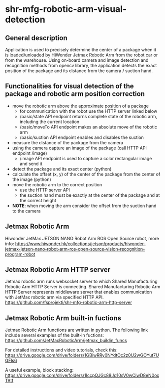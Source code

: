 # shr-mfg-robotic-arm-visual-detection

## General description
Application is used to precisely determine the center of a package when it is loaded/unloaded by HiWonder Jetmax Robotic Arm from the robot car or from the warehouse. Using on-board camera and image detection and recognition methods from opencv library, the application detects the exact position of the package and its distance from the camera / suction hand.

## Functionalities for visual detection of the package and robotic arm position correction
* move the robotic arm above the approximate position of a package
  * for communication with the robot use the HTTP server linked below
  * /basic/state API endpoint returns complete state of the robotic arm, including the current location
  * /basic/moveTo API endpoint makes an absolute move of the robotic arm
  * /basic/suction API endpoint enables and disables the suction
* measure the distance of the package from the camera
* using the camera capture an image of the package (call HTTP API endpoint /image)
  * /image API endpoint is used to capture a color rectangular image and send it
* detect the package and its exact center (python)
* calculate the offset (x, y) of the center of the package from the center of the image (python)
* move the robotic arm to the correct position
  * use the HTTP server API
  * the suction hand must be exactly at the center of the package and at the correct height
* **NOTE**: when moving the arm consider the offset from the suction hand to the camera

## Jetmax Robotic Arm
Hiwonder JetMax JETSON NANO Robot Arm ROS Open Source robot, more info: https://www.hiwonder.hk/collections/jetson/products/hiwonder-jetmax-jetson-nano-robot-arm-ros-open-source-vision-recognition-program-robot

## Jetmax Robotic Arm HTTP server
Jetmax robotic arm runs websocket server to which Shared Manufacturing Robotic Arm HTTP Server is connecting. Shared Manufacturing Robotic Arm HTTP Server represents middleware server that enables communication with JetMax robotic arm via specified HTTP API. https://github.com/fsprojekti/shr-mfg-robotic-arm-http-server

## Jetmax Robotic Arm built-in fuctions
Jetmax Robotic Arm functions are written in python. The following link include several examples of the built-in fuctions: https://github.com/JetMaxRoboticArm/jetmax_buildin_funcs

For detailed instructions and video tutorials, check this: https://drive.google.com/drive/folders/1GBiwRRy0NYdtOc2z0U2wGOYut7UGFls6

A useful example, block stacking: https://drive.google.com/drive/folders/1lccpQJGc88Jd10sV0wCiwD8eN0oxTAtf
